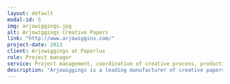 ```yaml
---
layout: default
modal-id: 5
img: arjowiggings.jpg
alt: Arjowiggings Creative Papers
link: "http://www.arjowiggins.com/"
project-date: 2013
client: Arjowiggings at Paperlux
role: Project manager
service: Project management, coordination of creative process, production management, video production
description: "Arjowiggings is a leading manufacturer of creative papers. They asked Paperlux to reinvent the bookmark – and we did! The result is this playful 3D object which is able to mark a line or even a single word. "
---
```

